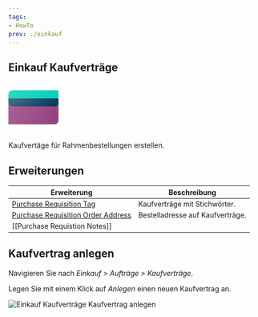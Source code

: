 ```yaml
---
tags:
- HowTo
prev: ./einkauf
---
```

## Einkauf Kaufverträge
![icons_odoo_purchase](assets/icons_odoo_purchase.png)

Kaufvertäge für Rahmenbestellungen erstellen.

## Erweiterungen

| Erweiterung                                                                       | Beschreibung                     |
| --------------------------------------------------------------------------------- | -------------------------------- |
| [Purchase Requisition Tag](Purchase%20Requisition%20Tag.md)                       | Kaufverträge mit Stichwörter.    |
| [Purchase Requisition Order Address](Purchase%20Requisition%20Order%20Address.md) | Bestelladresse auf Kaufverträge. |
| [[Purchase Requistion Notes]]                                                                                  |                                  |

## Kaufvertrag anlegen

Navigieren Sie nach *Einkauf > Aufträge > Kaufverträge*.

Legen Sie mit einem Klick auf *Anlegen* einen neuen Kaufvertrag an.

![Einkauf Kaufverträge Kaufvertrag anlegen](assets/Einkauf%20Kaufverträge%20Kaufvertrag%20anlegen.png)

